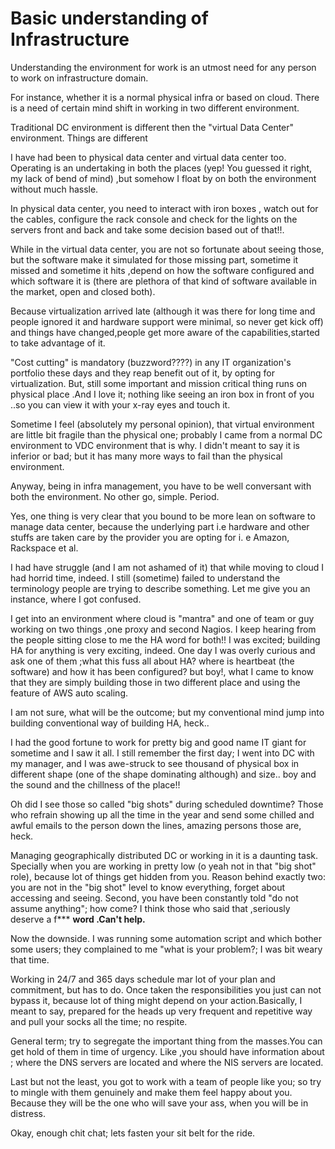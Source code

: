 # Basic understanding of Infrastructure

Understanding the environment for work is an utmost need for any person to work on infrastructure domain.

For instance, whether it is a normal physical infra or based on cloud. There is a need  of certain mind shift in working in two different environment.

Traditional DC environment is different then the "virtual Data Center" environment. Things are  different

I have had been to physical data center and virtual data center too. Operating is an undertaking in both the places (yep! You guessed it right, my lack of bend of mind) ,but somehow I float by on both the environment without much hassle.

In physical data center, you need to interact with iron boxes , watch out for the cables, configure the rack console and check for the lights on the servers front and back and take some decision based out of that!!.

While in the virtual data center, you are not so fortunate about seeing those, but the software make it simulated for those missing part, sometime it missed and sometime it hits ,depend on how the software configured and which software it is (there are plethora of that kind of software available in the market, open and closed both).

Because virtualization arrived late (although it was there for long time and people ignored it and hardware support were minimal, so never get kick off) and things have changed,people get more aware of the capabilities,started to take advantage of it.

"Cost cutting" is mandatory (buzzword????) in any IT organization's portfolio these days and they reap benefit out of it, by opting for  virtualization. But, still some important and mission critical thing runs on physical place .And I love it; nothing like seeing an iron box in front of you ..so you can view it with your x-ray eyes and touch it.

Sometime I feel (absolutely my personal opinion), that virtual environment are little bit fragile than the physical one; probably I came from a normal DC environment to VDC environment that is why. I didn't meant to say it is inferior or bad; but it has many more ways to fail than the physical environment.

Anyway, being in infra management, you have to be well conversant with both the environment. No other go, simple. Period.

Yes, one thing is very clear that you bound to be more lean on software to manage data center, because the underlying part i.e hardware and other stuffs are taken care by the provider you are opting for i. e Amazon, Rackspace et al.

I had have struggle (and I am not ashamed of it) that while moving to cloud I had horrid time, indeed. I still (sometime) failed to understand the terminology people are trying to describe something. Let me give you an instance, where I got confused.

I get into an environment where cloud is "mantra" and one of team or guy working on two things ,one proxy and second Nagios. I keep hearing from the people sitting close to me the HA word for both!!  I was excited; building HA for anything is very exciting, indeed. One day I was overly curious and ask one of them ;what this fuss all about HA? where is heartbeat (the software) and how it has been configured? but boy!, what I came to know that they are simply building those in two different place and using the feature of AWS auto scaling.

I am not sure, what will be the outcome; but my conventional mind jump into building conventional way of building HA, heck..

I had the good fortune to work for pretty big and good name IT giant for sometime and I saw it all. I still remember the first day; I went into DC with my manager, and I was awe-struck to see thousand of physical box in different shape (one of the shape dominating although) and size.. boy and the sound and the chillness of the place!!

Oh did I see those so called "big shots" during scheduled downtime? Those who refrain showing up all the time in the year and send some chilled and awful emails to the person down the lines, amazing persons those are, heck.

Managing geographically distributed DC or working in it is a daunting task. Specially when you are working in pretty low (o yeah not in that "big shot" role), because lot of things get hidden from you. Reason behind exactly two: you are not in the "big shot" level to know everything, forget about accessing and seeing. Second, you have been constantly told "do not assume anything"; how come? I think those who said that ,seriously deserve a f***  **word .Can't help.**

Now the downside. I was running some automation script and which bother some users; they  complained to me "what is your problem?; I was bit weary that time.

Working in 24/7 and 365 days schedule mar lot of your plan and commitment, but has to do. Once taken the responsibilities you just can not bypass it, because lot of thing might depend on your action.Basically, I meant to say,  prepared for the heads up very frequent and repetitive way and pull your socks all the time; no respite.

General term; try to segregate the important thing from the masses.You can get hold of them in time of urgency. Like ,you should have information about  ; where the DNS servers are located and where the NIS servers are located.

Last but not the least, you got to work with a team of people like you; so try to mingle with them genuinely and make them feel happy about you. Because they will be the one who will save your ass, when you will be in distress.

Okay, enough chit chat; lets fasten your sit belt for the ride.





